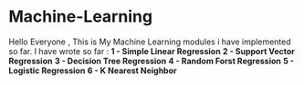 # Machine-Learning
Hello Everyone , This is My Machine Learning modules i have implemented so far.
I have wrote so far : 
**1 - Simple Linear Regression**
**2 - Support Vector Regression**
**3 - Decision Tree Regression** 
**4 - Random Forst Regression** 
**5 - Logistic Regression** 
**6 - K Nearest Neighbor** 
